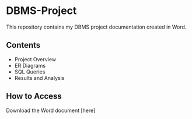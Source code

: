 # DBMS-Project
This repository contains my DBMS project documentation created in Word.

## Contents
- Project Overview
- ER Diagrams
- SQL Queries
- Results and Analysis

## How to Access
Download the Word document [here] 
